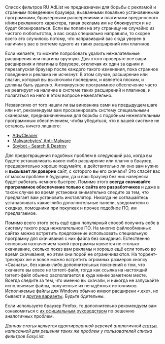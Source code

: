 Список фильтров RU AdList не предназначен для борьбы с рекламой и странным поведением браузера, вызванными локально установенными программами, браузерными расшерениями и плагинами вредоносного и/или рекламного характера, такая реклама им не блокируется и не будет блокироваться. Если вы попали на эту страницу не случайно из чистого любопытства, а вас сюда специально направили, то скорее всего это случилось потому, что направивший вас сюда уверен в наличии у вас в системе одного из таких расширений или плагинов.

Если желаете, то можете попробовать удалить нежелательные расширения или плагины вручную. Для этого проверьте все ваши расширения и плагины в браузере, отключая их один за одним и перезапуская браузер после каждого такого изменения, пока странное поведение и реклама не исчезнут. В этом случае, расширение или плагин, который вы выключили последним, и является плохим, и должны быть удалено. Антивирусное программное обеспечение часто не реагирует на наличие в системе таких расширений и плагинов, и полагаться на него в этом вопросе нежелательно.

Независимо от того нашли ли вы виновника сами на предыдущем шаге или нет, рекомендуем вам просканировать систему специальными сканерами, предназначенными для борьбы с подобным нежелательным программным обеспечением, чтобы убедиться, что в вашей системе не осталось ничего лишнего:
  * [AdwCleaner](https://toolslib.net/downloads/viewdownload/1-adwcleaner/)
  * [Malwarebytes' Anti-Malware](http://www.malwarebytes.org/products/malwarebytes_free)
  * [Spybot - Search & Destroy](http://www.safer-networking.org/dl/)

Для предотвращения подобных проблем в следующий раз, когда вы будете устанавливать какое-либо расширение или плагин в браузер, предварительно хорошо подумайте, а действительно ли оно вам нужно и **вызывает ли доверие** сайт, с которого вы его скачали? Это спасёт вас от массы проблем в будущем, да и ваш браузер без них наверняка будет работать немного быстрее. Помимо этого **всегда скачивайте программное обеспечение только с сайта его разработчиков** и даже в таком случае во время установки внимательно следите за тем, что предлагает вам установить инсталлятор. Никогда не соглашайтесь устанавливать какие-либо дополнительные панели, уведомители о скидках, помошники при покупках и прочее подобное ПО, им предлагаемое.

Помимо всего этого есть ещё один популярный способ получить себе в систему такого рода нежелательное ПО. На многих файлообменных сайтах можно встретить предложение использовать специальную программу для скачивания с них файла без ожидания. Естественно основным назначением такой программы является не столько скачивание, сколько показ вам рекламы и хорошо ещё если только во время скачивания, но этим они порой не ограничиваются. На торрент-трекерах же и вовсе можно встретить огромных размеров кнопку «Скачать», без каких-либо дополнительных пояснений о том, что скачаете вы вовсе не torrent-файл, тогда как ссылка на настоящий torrent-файл обычно располагается в куда менее заметном месте. Всегда следите за тем, что именно вы скачали, и никогда не запускайте исполняемые файлы, полученные из ненадёжных источников. Исполняемые файлы для Windows обычно имеют расширени «.exe», но бывают и [другие варианты](http://fileext.ru/executed-files). Будьте бдительны.

Если используете браузер Firefox, то дополнительно рекомендуем вам ознакомиться с [их официальным руководством](https://support.mozilla.org/ru/kb/ustranenie-problem-firefox-vyzvannyh-vredonosnymi-) по решению аналогичных проблем.

_Данная статья является адаптированной версией аналогичной [статьи](https://easylist.adblockplus.org/blog/2013/03/09/ads-caused-by-malware-or-adware-extensions-or-plugins), написанной для решения таких же проблем у пользователей списка фильтров EasyList._